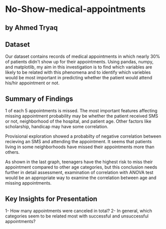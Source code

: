# No-Show-medical-appointments
## by Ahmed Tryaq


## Dataset

Our dataset contains records of medical appointments in which nearly 30% of patients didn't show up for their appointments. Using pandas, numpy, and matplotlib, my aim in this investigation is to find which variables are likely to be related with this phenomena and to identify which variebles would be most important in predicting whether the patient would attend his/hir appointment or not.

## Summary of Findings

1 of each 5 appointments is missed. The most important features affecting missing appointment probability may be whether the patient received SMS or not, neighborhood of the hospital, and patient age.
Other factors like scholarship, handicap may have some correlation.


Provisional exploration showed a probabilty of negative correlation between recieving an SMS and attending the appointment.
It seems that patients living in some neighborhoods have missed their appointments more than others.


As shown in the last graph, teenagers have the highest risk to miss their appointment compared to other age categories, but this conclusion needs further in detail assessment, examination of correlation with ANOVA test would be an appropriate way to examine the correlation between age and missing appointments.

## Key Insights for Presentation

1- How many appointments were canceled in total?
2- In general, which categories seem to be related most with successful and unsuccessful appointments?
